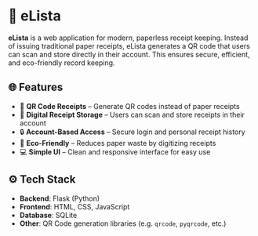 # 🧾 eLista

**eLista** is a web application for modern, paperless receipt keeping. Instead of issuing traditional paper receipts, eLista generates a QR code that users can scan and store directly in their account. This ensures secure, efficient, and eco-friendly record keeping.

## 🌐 Features

- 📲 **QR Code Receipts** – Generate QR codes instead of paper receipts
- 🧾 **Digital Receipt Storage** – Users can scan and store receipts in their account
- 🔒 **Account-Based Access** – Secure login and personal receipt history
- 🌿 **Eco-Friendly** – Reduces paper waste by digitizing receipts
- 💻 **Simple UI** – Clean and responsive interface for easy use

## ⚙️ Tech Stack

- **Backend**: Flask (Python)
- **Frontend**: HTML, CSS, JavaScript
- **Database**: SQLite
- **Other**: QR Code generation libraries (e.g. `qrcode`, `pyqrcode`, etc.)
